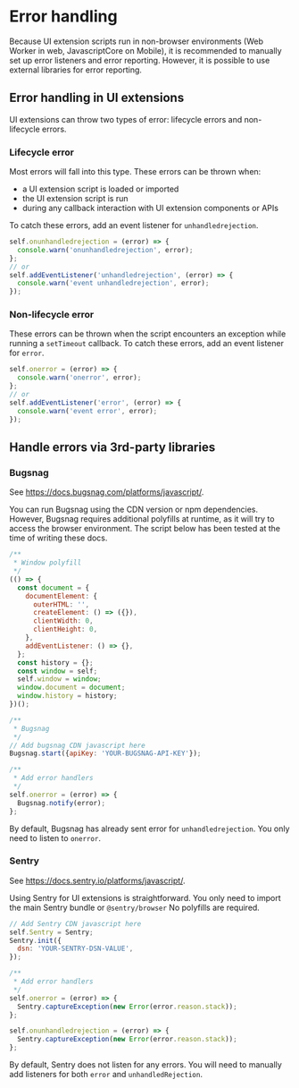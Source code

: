 # Error handling

Because UI extension scripts run in non-browser environments (Web Worker in web, JavascriptCore on Mobile), it is recommended to manually set up error listeners and error reporting. However, it is possible to use external libraries for error reporting.

## Error handling in UI extensions

UI extensions can throw two types of error: lifecycle errors and non-lifecycle errors.

### Lifecycle error

Most errors will fall into this type. These errors can be thrown when:

- a UI extension script is loaded or imported
- the UI extension script is run
- during any callback interaction with UI extension components or APIs

To catch these errors, add an event listener for `unhandledrejection`.

  ```javascript
  self.onunhandledrejection = (error) => {
    console.warn('onunhandledrejection', error);
  };
  // or
  self.addEventListener('unhandledrejection', (error) => {
    console.warn('event unhandledrejection', error);
  });
  ```

### Non-lifecycle error

These errors can be thrown when the script encounters an exception while running a `setTimeout` callback. To catch these errors, add an event listener for `error`.

  ```javascript
  self.onerror = (error) => {
    console.warn('onerror', error);
  };
  // or
  self.addEventListener('error', (error) => {
    console.warn('event error', error);
  });
  ```

## Handle errors via 3rd-party libraries

### Bugsnag

See https://docs.bugsnag.com/platforms/javascript/.

You can run Bugsnag using the CDN version or npm dependencies. However, Bugsnag requires additional polyfills at runtime, as it will try to access the browser environment. The script below has been tested at the time of writing these docs.

```javascript
/**
 * Window polyfill
 */
(() => {
  const document = {
    documentElement: {
      outerHTML: '',
      createElement: () => ({}),
      clientWidth: 0,
      clientHeight: 0,
    },
    addEventListener: () => {},
  };
  const history = {};
  const window = self;
  self.window = window;
  window.document = document;
  window.history = history;
})();

/**
 * Bugsnag
 */
// Add bugsnag CDN javascript here
Bugsnag.start({apiKey: 'YOUR-BUGSNAG-API-KEY'});

/**
 * Add error handlers
 */
self.onerror = (error) => {
  Bugsnag.notify(error);
};
```

By default, Bugsnag has already sent error for `unhandledrejection`. You only need to listen to `onerror`.

### Sentry

See https://docs.sentry.io/platforms/javascript/.

Using Sentry for UI extensions is straightforward. You only need to import the main Sentry bundle or `@sentry/browser` No polyfills are required.

```javascript
// Add Sentry CDN javascript here
self.Sentry = Sentry;
Sentry.init({
  dsn: 'YOUR-SENTRY-DSN-VALUE',
});

/**
 * Add error handlers
 */
self.onerror = (error) => {
  Sentry.captureException(new Error(error.reason.stack));
};

self.onunhandledrejection = (error) => {
  Sentry.captureException(new Error(error.reason.stack));
};
```

By default, Sentry does not listen for any errors. You will need to manually add listeners for both `error` and `unhandledRejection`.
